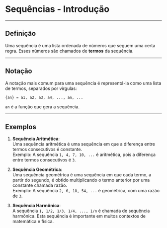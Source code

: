 # Sequências - Introdução

---
## Definição

Uma sequência é uma lista ordenada de números que seguem uma certa regra.
Esses números são chamados de **termos** da sequência.

---
## Notação

A notação mais comum para uma sequência é representá-la como uma lista de termos, separados por vírgulas:

`{an} = a1, a2, a3, a4, ..., an, ...`

`an` é a função que gera a sequência.

---
## Exemplos

1. **Sequência Aritmética**:  
   Uma sequência aritmética é uma sequência em que a diferença entre termos consecutivos é constante.  
   Exemplo: A sequência `1, 4, 7, 10, ...` é aritmética, pois a diferença entre termos consecutivos é `3`.

2. **Sequência Geométrica**:  
   Uma sequência geométrica é uma sequência em que cada termo, a partir do segundo, é obtido multiplicando o termo anterior por uma constante chamada razão.  
   Exemplo: A sequência `2, 6, 18, 54, ...` é geométrica, com uma razão de `3`.

3. **Sequência Harmônica**:  
   A sequência `1, 1/2, 1/3, 1/4, ..., 1/n` é chamada de sequência harmônica. Esta sequência é importante em muitos contextos de matemática e física.

